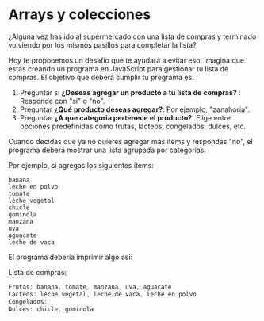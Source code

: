 # Arrays y colecciones

¿Alguna vez has ido al supermercado con una lista de compras y terminado volviendo por los mismos pasillos para completar la lista?

Hoy te proponemos un desafío que te ayudará a evitar eso. Imagina que estás creando un programa en JavaScript para gestionar tu lista de compras. El objetivo que deberá cumplir tu programa es:

  1. Preguntar si **¿Deseas agregar un producto a tu lista de compras?** : Responde con "sí" o "no".
  2. Preguntar **¿Qué producto deseas agregar?**: Por ejemplo, "zanahoria".
  3. Preguntar **¿A que categoria pertenece el producto?**: Elige entre opciones predefinidas como frutas, lácteos, congelados, dulces, etc.

Cuando decidas que ya no quieres agregar más ítems y respondas "no", el programa deberá mostrar una lista agrupada por categorías.

Por ejemplo, si agregas los siguientes ítems:

    banana
    leche en polvo
    tomate
    leche vegetal
    chicle
    gominola
    manzana
    uva
    aguacate
    leche de vaca

El programa debería imprimir algo así:

Lista de compras:

```javascript
Frutas: banana, tomate, manzana, uva, aguacate
Lacteos: leche vegetal, leche de vaca, leche en polvo
Congelados:
Dulces: chicle, gominola
```